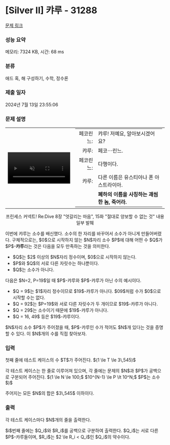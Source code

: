 # [Silver II] 캬루 - 31288 

[문제 링크](https://www.acmicpc.net/problem/31288) 

### 성능 요약

메모리: 7324 KB, 시간: 68 ms

### 분류

애드 혹, 해 구성하기, 수학, 정수론

### 제출 일자

2024년 7월 13일 23:55:06

### 문제 설명

<div style="text-align: center">
<table border="0" cellpadding="0" cellspacing="0" class="nb table table-bordered" style="margin: 0;">
	<tbody>
		<tr>
			<td>
			<video autoplay="" class="nNbSB5OR" loading="lazy" loop="" muted="" playsinline="" src="https://u.acmicpc.net/8094adca-3f43-42e7-af03-33e1fc7c1280/kyaru.mp4" width="100%"> </video>
			</td>
			<td>
			<table align="left" border="0" cellpadding="0" cellspacing="0" class="nb table table-bordered" style="margin: 0;">
				<tbody>
					<tr>
						<td align="right">페코린느:</td>
						<td style="text-align: left;">캬루! 저예요, 알아보시겠어요?</td>
					</tr>
					<tr>
						<td align="right">캬루:</td>
						<td style="text-align: left;">페코⋯린느.</td>
					</tr>
					<tr>
						<td align="right">페코린느:</td>
						<td style="text-align: left;">다행이다.</td>
					</tr>
					<tr>
						<td align="right">캬루:</td>
						<td style="text-align: left;">다른 이름은 유스티아나 폰 아스트라이아.</td>
					</tr>
					<tr>
						<td> </td>
						<td style="text-align: left;"><strong>폐하의 이름을 사칭하는 괘씸한 놈, 죽어라.</strong></td>
					</tr>
				</tbody>
			</table>
			</td>
		</tr>
	</tbody>
</table>
</div>

<p style="text-align: center;">프린세스 커넥트! Re:Dive 8장 "엇갈리는 마음", 15화 "절대로 양보할 수 없는 것" 내용 일부 발췌</p>

<p>이번에 캬루는 소수를 배신했다. 소수의 한 자리를 바꾸어서 소수가 아니게 만들어버렸다. 구체적으로는, $0$으로 시작하지 않는 $N$자리 소수 $P$에 대해 어떤 수 $Q$가 $P$-<strong>캬루</strong>라는 것은 다음을 모두 만족하는 것을 의미한다.</p>

<ul>
	<li>$Q$는 $2$ 이상의 $N$자리 정수이며, $0$으로 시작하지 않는다.</li>
	<li>$P$와 $Q$의 서로 다른 자릿수는 하나뿐이다.</li>
	<li>$Q$는 소수가 아니다.</li>
</ul>

<p>다음은 $N=2, P=19$일 때 $P$-캬루와 $P$-캬루가 아닌 수의 예시이다.</p>

<ul>
	<li>$Q = 9$는 $1$자리 정수이므로 $19$-캬루가 아니다. $09$처럼 수가 $0$으로 시작할 수는 없다.</li>
	<li>$Q = 92$는 $P=19$와 서로 다른 자릿수가 두 개이므로 $19$-캬루가 아니다.</li>
	<li>$Q = 29$는 소수이기 때문에 $19$-캬루가 아니다.</li>
	<li>$Q = 16, 49$ 등은 $19$-캬루이다.</li>
</ul>

<p>$N$자리 소수 $P$가 주어졌을 때, $P$-캬루인 수가 적어도 $N$개 있다는 것을 증명할 수 있다. 이 $N$개의 수를 직접 찾아보자.</p>

### 입력 

 <p>첫째 줄에 테스트 케이스의 수 $T$가 주어진다. $(1 \le T \le 3\,545)$</p>

<p>각 테스트 케이스는 한 줄로 이루어져 있으며, 각 줄에는 문제의 $N$과 $P$가 공백으로 구분되어 주어진다. $(1 \le N \le 100;$ $10^{N-1} \le P \lt 10^N;$ $P$는 소수$)$</p>

<p>주어지는 모든 $N$의 합은 $3\,545$ 이하이다.</p>

### 출력 

 <p>각 테스트 케이스마다 $N$개의 줄을 출력한다.</p>

<p>$i$번째 줄에는 $Q_i$와 $R_i$를 공백으로 구분하여 출력한다. $Q_i$는 서로 다른 $P$-캬루들이며, $R_i$는 $2 \le R_i < Q_i$인 $Q_i$의 약수이다.</p>

